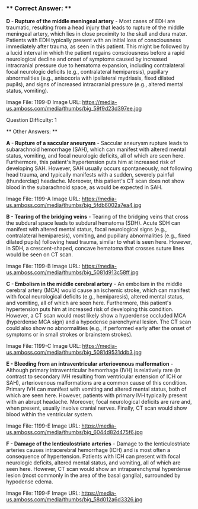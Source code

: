 ### ** Correct Answer: **

**D - Rupture of the middle meningeal artery** - Most cases of EDH are traumatic, resulting from a head injury that leads to rupture of the middle meningeal artery, which lies in close proximity to the skull and dura mater. Patients with EDH typically present with an initial loss of consciousness immediately after trauma, as seen in this patient. This might be followed by a lucid interval in which the patient regains consciousness before a rapid neurological decline and onset of symptoms caused by increased intracranial pressure due to hematoma expansion, including contralateral focal neurologic deficits (e.g., contralateral hemiparesis), pupillary abnormalities (e.g., anisocoria with ipsilateral mydriasis, fixed dilated pupils), and signs of increased intracranial pressure (e.g., altered mental status, vomiting).

Image File: 1199-D
Image URL: https://media-us.amboss.com/media/thumbs/big_59f9d23d397ee.jpg

Question Difficulty: 1

** Other Answers: **

**A - Rupture of a saccular aneurysm** - Saccular aneurysm rupture leads to subarachnoid hemorrhage (SAH), which can manifest with altered mental status, vomiting, and focal neurologic deficits, all of which are seen here. Furthermore, this patient's hypertension puts him at increased risk of developing SAH. However, SAH usually occurs spontaneously, not following head trauma, and typically manifests with a sudden, severely painful (thunderclap) headache. Moreover, this patient's CT scan does not show blood in the subarachnoid space, as would be expected in SAH.

Image File: 1199-A
Image URL: https://media-us.amboss.com/media/thumbs/big_5fdb6002a7ea4.jpg

**B - Tearing of the bridging veins** - Tearing of the bridging veins that cross the subdural space leads to subdural hematoma (SDH). Acute SDH can manifest with altered mental status, focal neurological signs (e.g., contralateral hemiparesis), vomiting, and pupillary abnormalities (e.g., fixed dilated pupils) following head trauma, similar to what is seen here. However, in SDH, a crescent-shaped, concave hematoma that crosses suture lines would be seen on CT scan.

Image File: 1199-B
Image URL: https://media-us.amboss.com/media/thumbs/big_5081d913c58ff.jpg

**C - Embolism in the middle cerebral artery** - An embolism in the middle cerebral artery (MCA) would cause an ischemic stroke, which can manifest with focal neurological deficits (e.g., hemiparesis), altered mental status, and vomiting, all of which are seen here. Furthermore, this patient's hypertension puts him at increased risk of developing this condition. However, a CT scan would most likely show a hyperdense occluded MCA (hyperdense MCA sign) and a hypodense parenchymal lesion. The CT scan could also show no abnormalities (e.g., if performed early after the onset of symptoms or in small strokes or brainstem strokes).

Image File: 1199-C
Image URL: https://media-us.amboss.com/media/thumbs/big_5081d9531ddb3.jpg

**E - Bleeding from an intraventricular arteriovenous malformation** - Although primary intraventricular hemorrhage (IVH) is relatively rare (in contrast to secondary IVH resulting from ventricular extension of ICH or SAH), arteriovenous malformations are a common cause of this condition. Primary IVH can manifest with vomiting and altered mental status, both of which are seen here. However, patients with primary IVH typically present with an abrupt headache. Moreover, focal neurological deficits are rare and, when present, usually involve cranial nerves. Finally, CT scan would show blood within the ventricular system.

Image File: 1199-E
Image URL: https://media-us.amboss.com/media/thumbs/big_6044d82d475f6.jpg

**F - Damage of the lenticulostriate arteries** - Damage to the lenticulostriate arteries causes intracerebral hemorrhage (ICH) and is most often a consequence of hypertension. Patients with ICH can present with focal neurologic deficits, altered mental status, and vomiting, all of which are seen here. However, CT scan would show an intraparenchymal hyperdense lesion (most commonly in the area of the basal ganglia), surrounded by hypodense edema.

Image File: 1199-F
Image URL: https://media-us.amboss.com/media/thumbs/big_58d012a6d3326.jpg

